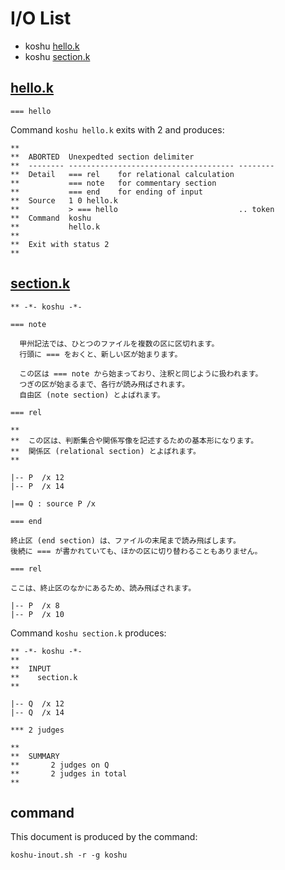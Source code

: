 # I/O List

- koshu [hello.k](#hellok)
- koshu [section.k](#sectionk)



## [hello.k](hello.k)

```
=== hello
```

Command `koshu hello.k` exits with 2 and produces:

```
**
**  ABORTED  Unexpedted section delimiter
**  -------- ------------------------------------- --------
**  Detail   === rel    for relational calculation
**           === note   for commentary section
**           === end    for ending of input
**  Source   1 0 hello.k
**           > === hello                           .. token
**  Command  koshu
**           hello.k
**
**  Exit with status 2
**
```



## [section.k](section.k)

```
** -*- koshu -*-

=== note

  甲州記法では、ひとつのファイルを複数の区に区切れます。
  行頭に === をおくと、新しい区が始まります。

  この区は === note から始まっており、注釈と同じように扱われます。
  つぎの区が始まるまで、各行が読み飛ばされます。
  自由区 (note section) とよばれます。

=== rel

**
**  この区は、判断集合や関係写像を記述するための基本形になります。
**  関係区 (relational section) とよばれます。
**

|-- P  /x 12
|-- P  /x 14

|== Q : source P /x

=== end

終止区 (end section) は、ファイルの末尾まで読み飛ばします。
後続に === が書かれていても、ほかの区に切り替わることもありません。

=== rel

ここは、終止区のなかにあるため、読み飛ばされます。

|-- P  /x 8
|-- P  /x 10
```

Command `koshu section.k` produces:

```
** -*- koshu -*-
**
**  INPUT
**    section.k
**

|-- Q  /x 12
|-- Q  /x 14

*** 2 judges

**
**  SUMMARY
**       2 judges on Q
**       2 judges in total
**
```



## command

This document is produced by the command:

```
koshu-inout.sh -r -g koshu
```
